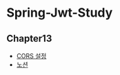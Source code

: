 # Spring-Jwt-Study

## Chapter13
- [CORS 설정](https://www.youtube.com/watch?v=MGkYFwdabeM&list=PLJkjrxxiBSFCcOjy0AAVGNtIa08VLk1EJ&index=14&ab_channel=%EA%B0%9C%EB%B0%9C%EC%9E%90%EC%9C%A0%EB%AF%B8)<br>
- [노션](https://substantial-park-a17.notion.site/13-CORS-1863fb9c562f43948dd5e23bb7fdc4b9)
